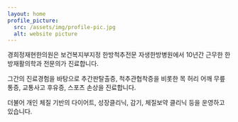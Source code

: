 ```yaml
---
layout: home
profile_picture:
  src: /assets/img/profile-pic.jpg
  alt: website picture
---
```


<p>경희정재현한의원은 보건복지부지정 한방척추전문 자생한방병원에서 10년간 근무한 한방재활의학과 전문의가 진료합니다.</p>

<p>그간의 진료경험을 바탕으로 추간판탈출증, 척추관협착증을 비롯한 목 허리 어깨 무릎 통증, 교통사고 후유증, 스포츠 손상을 진료합니다.</p>

<p>더불어 개인 체질 기반의 다이어트, 성장클리닉, 감기, 체질보약 클리닉 등을 운영하고 있습니다.</p>

